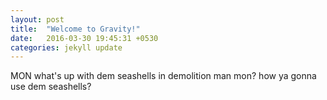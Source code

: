 ```yaml
---
layout: post
title:  "Welcome to Gravity!"
date:   2016-03-30 19:45:31 +0530
categories: jekyll update
---
```

MON what's up with dem seashells in demolition man mon? how ya gonna use dem seashells? 
